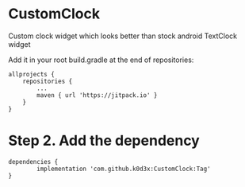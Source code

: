 # CustomClock
Custom clock widget which looks better than stock android TextClock widget

Add it in your root build.gradle at the end of repositories:

	allprojects {
		repositories {
			...
			maven { url 'https://jitpack.io' }
		}
	}
  
  
 # Step 2. Add the dependency

	dependencies {
	        implementation 'com.github.k0d3x:CustomClock:Tag'
	}
